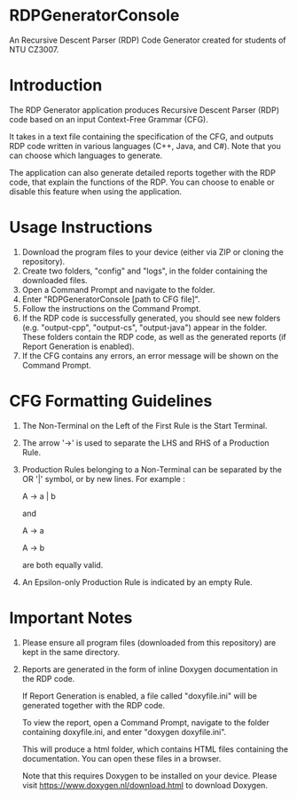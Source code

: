 # RDPGeneratorConsole
An Recursive Descent Parser (RDP) Code Generator created for students of NTU CZ3007.

# Introduction
The RDP Generator application produces Recursive Descent Parser (RDP) code based on an input Context-Free Grammar (CFG).

It takes in a text file containing the specification of the CFG, and outputs RDP code written in various languages (C++, Java, and C#). Note that you can choose which languages to generate.

The application can also generate detailed reports together with the RDP code, that explain the functions of the RDP. You can choose to enable or disable this feature when using the application.

# Usage Instructions
1. Download the program files to your device (either via ZIP or cloning the repository).
2. Create two folders, "config" and "logs", in the folder containing the downloaded files.
3. Open a Command Prompt and navigate to the folder.
4. Enter "RDPGeneratorConsole [path to CFG file]".
5. Follow the instructions on the Command Prompt.
6. If the RDP code is successfully generated, you should see new folders (e.g. "output-cpp", "output-cs", "output-java") appear in the folder. These folders contain the RDP code, as well as the generated reports (if Report Generation is enabled).
7. If the CFG contains any errors, an error message will be shown on the Command Prompt.
  
# CFG Formatting Guidelines
1. The Non-Terminal on the Left of the First Rule is the Start Terminal.
2. The arrow '->' is used to separate the LHS and RHS of a Production Rule.
3. Production Rules belonging to a Non-Terminal can be separated by the OR '|' symbol, or by new lines. For example :
  
   A -> a | b
  
   and
  
   A -> a
   
   A -> b
  
   are both equally valid.
  
4. An Epsilon-only Production Rule is indicated by an empty Rule.
  
# Important Notes
1. Please ensure all program files (downloaded from this repository) are kept in the same directory.
2. Reports are generated in the form of inline Doxygen documentation in the RDP code.
  
   If Report Generation is enabled, a file called "doxyfile.ini" will be generated together with the RDP code.
  
   To view the report, open a Command Prompt, navigate to the folder containing doxyfile.ini, and enter "doxygen doxyfile.ini".
  
   This will produce a html folder, which contains HTML files containing the documentation. You can open these files in a browser.
  
   Note that this requires Doxygen to be installed on your device. Please visit https://www.doxygen.nl/download.html to download Doxygen.
